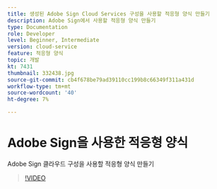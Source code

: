 ```yaml
---
title: 생성된 Adobe Sign Cloud Services 구성을 사용할 적응형 양식 만들기
description: Adobe Sign에서 사용할 적응형 양식 만들기
type: Documentation
role: Developer
level: Beginner, Intermediate
version: cloud-service
feature: 적응형 양식
topic: 개발
kt: 7431
thumbnail: 332438.jpg
source-git-commit: cb4f678be79ad39110cc199b8c66349f311a431d
workflow-type: tm+mt
source-wordcount: '40'
ht-degree: 7%

---
```


# Adobe Sign을 사용한 적응형 양식


Adobe Sign 클라우드 구성을 사용할 적응형 양식 만들기

>[!VIDEO](https://video.tv.adobe.com/v/332438/?quality=9&learn=on)

